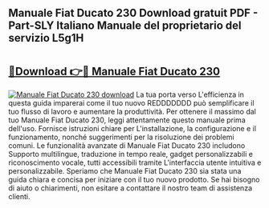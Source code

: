 ## Manuale Fiat Ducato 230 Download gratuit PDF - Part-SLY Italiano Manuale del proprietario del servizio L5g1H

# <h2><a href="http://dfeuuy0.blite.top/?on=Manuale+Fiat+Ducato+230">🔗Download 👉🔴 Manuale Fiat Ducato 230</a></h2>

[![Manuale Fiat Ducato 230 download](https://i.imgur.com/lujVjoI.png)](http://dfeuuy0.blite.top/?on=Manuale+Fiat+Ducato+230)
La tua porta verso L'efficienza in questa guida imparerai come il tuo nuovo REDDDDDDD può semplificare il tuo flusso di lavoro e aumentare la produttività. Per ottenere il massimo dal tuo Manuale Fiat Ducato 230, leggi attentamente questo manuale prima dell'uso. Fornisce istruzioni chiare per L'installazione, la configurazione e il funzionamento, nonché suggerimenti per la risoluzione dei problemi comuni. Le funzionalità avanzate di Manuale Fiat Ducato 230 includono Supporto multilingue, traduzione in tempo reale, gadget personalizzabili e riconoscimento vocale, tutti accessibili tramite L'interfaccia utente intuitiva e personalizzabile. Speriamo che Manuale Fiat Ducato 230 sia stata una guida chiara e concisa per iniziare con il tuo nuovo prodotto. Se hai bisogno di aiuto o chiarimenti, non esitare a contattare il nostro team di assistenza clienti.
